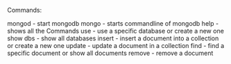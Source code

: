 Commands:

mongod - start mongodb
mongo - starts commandline of mongodb
help - shows all the Commands
use - use a specific database or create a new one
show dbs - show all databases
insert - insert a document into a collection or create a new one
update - update a document in a collection
find - find a specific document or show all documents
remove - remove a document
